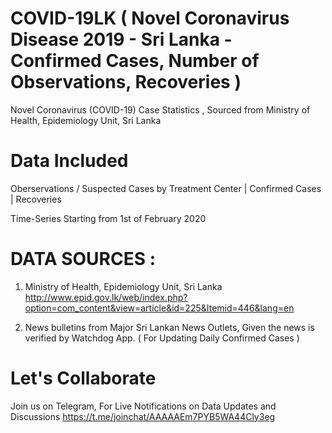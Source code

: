 # COVID-19LK ( Novel Coronavirus Disease 2019 - Sri Lanka - Confirmed Cases, Number of Observations, Recoveries ) 
Novel Coronavirus (COVID-19) Case Statistics , Sourced from Ministry of Health, Epidemiology Unit, Sri Lanka

# Data Included
Oberservations / Suspected Cases by Treatment Center | Confirmed Cases | Recoveries

Time-Series Starting from 1st of February 2020

# DATA SOURCES : 
1. Ministry of Health, Epidemiology Unit, Sri Lanka
http://www.epid.gov.lk/web/index.php?option=com_content&view=article&id=225&Itemid=446&lang=en

2. News bulletins from Major Sri Lankan News Outlets, Given the news is verified by Watchdog App. ( For Updating Daily Confirmed Cases )

# Let's Collaborate 
Join us on Telegram, For Live Notifications on Data Updates and Discussions
https://t.me/joinchat/AAAAAEm7PYB5WA44Cly3eg
